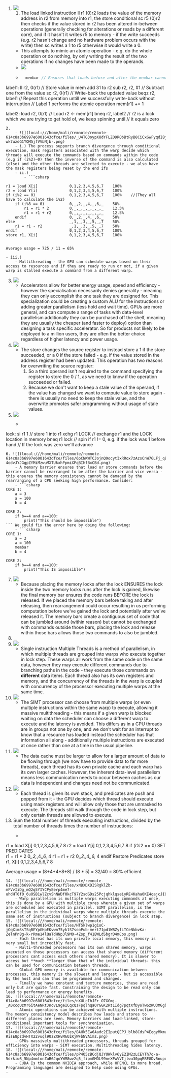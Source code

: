 1. ![](local:///home/mali/remnote/remnote-614c8a3b6997e6001643dfce/files/Guf1exbPhgo5Z2eHqD_6p41EcW-pvbqzLDBBZ_gOjY64bnMq11BYpEMCRjDD3_JWU3vMJWO67JNqmPSquhOyJkS2PxJKRzPY6XuzIcYWXPAbuDEVMGcvlSn9bpEIyR0F.png) 
    1. The load linked instruction ll r1 (0)r2 loads the value of the memory address in r2 from memory into r1, the store conditional sc r5 (0)r2 then checks if the value stored in r2 has been altered in-between operations (generally checking for alterations or reads by a different core), and if it hasn't it writes r5 to memory - if the write succeeds (e.g. r2 hasn't change and no hardware problem occurs with the write) then sc writes a 1 to r5 otherwise it would write a 0. 
    - This attempts to mimic an atomic operation - e.g. do the whole operation or do nothing, by only writing the result of the two operations if no changes have been made to the operands. 
    - ![](local:///home/mali/remnote/remnote-614c8a3b6997e6001643dfce/files/1rdxh0kr1BQ1jjIGbyqaSZ8W2c6wf4DwLBw-5RvlBmglt3WQDKr8tj0N7ni9qzJv8j-MwMl_epY5fYx-LhZR_yWnD56j0E2Ggjch1EbaAr2z58svi8htj_54ryx4vAPH.png) 
    - ```csharp
		membar // Ensures that loads before and after the membar cannot be reordered across the membar

label1: ll r2, 0(r1) // Store value in mem add 31 to r2
		sub r2, r2, #1 // Subtract one from the value
		sc r2, 0(r1) // Write-back the updated value
		beqz r2, label1 // Repeat this operation untill we successfully write-back without interruption
// Label 1 performs the atomic operation mem[r1] += 1

label2: load r2, 0(r1)  // Load r2 <- mem[r1]
		bneq r2, label2 // r2 is a lock which we are trying to get hold of, we keep spinning until
						// it equals zero 
```
2.  
    - ![](local:///home/mali/remnote/remnote-614c8a3b6997e6001643dfce/files/_U4TG3oypX8dYFLZO9RObBtRyB8CiCxGwFyqdIBjeCkDFKKdS24mEW7ZeWtP7DGgM0Hau_p5zXZC2zepjdNVfT9eaglGIqaHO5f5eI7RbA-wk7uzdG1YQM5jfVVbNjb-.png) 
    - i.) The process supports branch divergence through conditional execution, mask registers associated with the warp decide which threads will execute the commands based on commands within the code (e.g if (i%2)―0) then the inverse of the command is also calculated (else) and the other threads are selected to execute - we also have the mask registers being reset by the end ifs
    - ii.) 
        - ```csharp

r1 = load X[i]              0,1,2,3,4,5,6,7    100%
r2 = load Y[i]				0,1,2,3,4,5,6,7    100%
if (i%2 == 0) 				0,1,2,3,4,5,6,7    100%    //(They all have to calculate the i%2)
	if (i%8 == 0)			0,_,2,_,4,_,6,_    50%
		r1 = r1 * 2 		0,_,_,_,_,_,_,_    12.5%
		r1 = r1 + r2 		0,_,_,_,_,_,_,_    12.5%
	endif					0,_,2,_,4,_,6,_	   50%
else						_,1,_,3,_,5,_,7    50%
	r1 = r1 - r2			_,1,_,3,_,5,_,7    50%
endif						0,1,2,3,4,5,6,7    100%
store r1, X[i]				0,1,2,3,4,5,6,7    100%


Average usage = 725 / 11 = 65% 
```
    - iii.) 
        - Multithreading - the GPU can schedule warps based on their access to resources and if they are ready to run or not, if a given warp is stalled execute a command from a different warp.
3. ![](local:///home/mali/remnote/remnote-614c8a3b6997e6001643dfce/files/TNZR6cjY7oDvebFDH8Cku4Hqg0vqxF1BSYSpUjOiqgAWrDoYi2S5cFGlDfZP5rP65SgqJKwjyUXpj1qFqbQj14QsIMksEU5uqkf_dPBy8QcvdaTEkTbCPg3n67v5RIQZ.png) 
    - Accelerators allow for better energy usage, speed and efficiency - however the specialisation necessarily denies generality - meaning they can only accomplish the one task they are designed for. This specialization could be creating a custom ALU for the instructions or adding greater parallelism (less hold and wait time). GPUs are more general, and can compute a range of tasks with data-level parallelism additionally they can be purchased off the shelf, meaning they are usually the cheaper (and faster to deploy) option than designing a task specific accelerator. So for products not likely to be deployed to a million users, they are often the better choice regardless of higher latency and power usage.
4. ![](local:///home/mali/remnote/remnote-614c8a3b6997e6001643dfce/files/jdQXJHFRblXwGUT5JyMar0f0PdVC6YoHzUuZYif0STh_qA2hDyTnHtaY0G42L0jQ4LeVMdCHILzPoe-pEmhEOIshVbehstITpHUg6150ZIOgB6qnwTvXomUgOOdrP9N2.png) 
    - The store changes the source register to instead store a 1 if the store succeeded, or a 0 if the store failed - e.g. if the value stored in the address register had been updated. This operation has two reasons for overwriting the source register:
        1. So a third operand isn't required to the command specifying the register to store the 0 / 1, as we need to know if the operation succeeded or failed.
        2. Because we don't want to keep a stale value of the operand, if the value has changed we want to compute value to store again - there is usually no need to keep the stale value, and the overwrite promotes safer programming without usage of stale values.
5. ![](local:///home/mali/remnote/remnote-614c8a3b6997e6001643dfce/files/NajlrDgoopacMKkKoVyMrpgocQeL1ZzZluRfVJ3EblO8mKTajlNTXshswBRR0RBXh1G2ZweW-oFnOJwLUMfV0kauNuNe73ov5MOOtZe-i7jzZXH_IfZGPOOzy2jbYaeD.png) 
    - ```csharp
lock:
	si r1 1  // store 1 into r1
	xchg r1 LOCK // exchange r1 and the LOCK location in memory 
	bneq r1 lock // spin if r1 != 0, e.g. if the lock was 1 before hand
				 // If the lock was zero we'll advance
``` 
6. ![](local:///home/mali/remnote/remnote-614c8a3b6997e6001643dfce/files/6pCNKWTCJojnQ9ocytIxRRox7zAzsCnW7GLFj_qBYwN2RkQ08135G36BcSkP2eWadM_XBWCXPJaAOehbxZFTty-4odvJYJGgpZYMiMzwuMXTUkxhPpmiXPqBIhfBxCBd.png) 
    - A memory barrier ensures that load or store commands before the barrier cannot be rearranged to be after the barrier and vice versa - this ensures the memory consistency cannot be damaged by the rearranging of a CPU seeking high performance. Consider:
    - ```csharp
CORE 1:
	a = 3
	a = 100
	b = 4

CORE 2:
	if b==4 and a==100:
		print("This should be impossible")
``` We could fix the error here by doing the following:
    - ```csharp
CORE 1:
	a = 3
	a = 100
	membar
	b = 4

CORE 2:
	if b==4 and a==100:
		print("This IS impossible")
``` 
7. ![](local:///home/mali/remnote/remnote-614c8a3b6997e6001643dfce/files/iHIusEpcvm2NLeNyL3AhyejG8cbQ69rFfzL0jRTwwzXkKlf1HfJmUFGqLfK_Yy2P3P6Wcn3XoaCaH3l7IMIWRauhgEVLChvv4IAHzqvk5YSq9tzJCOEmzQxXhk1VYNUs.png) 
    - Because placing the memory locks after the lock ENSURES the lock inside the two memory locks runs after the lock is gained, likewise the final memory bar ensures the code runs BEFORE the lock is released. If we placed the memory bars before taking and after releasing, then rearrangement could occur resulting in us performing computation before we've gained the lock and potentially after we've released it. The memory bars create a contiguous set of code that can be jumbled around (within reason) but cannot be exchanged with commands outside those bars, placing the lock and release within those bars allows those two commands to also be jumbled.
8. 
9. ![](local:///home/mali/remnote/remnote-614c8a3b6997e6001643dfce/files/5uy3-Ave4JWzB5if7xDjyuptcRc2P18LQVLSyqhAchb4gpelNdsRmxiuPMTs_2w3d3ec0eGZe6o9o7XbZwYQvanclbcIt8VbOG6f2CjuFg2KnV0CWrbcnHtnfRTekPnz.png) 
    - Single instruction Multiple Threads is a method of parallelism, in which multiple threads are grouped into warps who execute together in lock step. These warps all work from the same code on the same data, however they may execute different commands due to branching paths in the code - they execute those commands on **different** data items. Each thread also has its own registers and memory, and the concurrency of the threads in the warp is coupled with concurrency of the processor executing multiple warps at the same time.
10. ![](local:///home/mali/remnote/remnote-614c8a3b6997e6001643dfce/files/ix1_1-b9Uqxg1LL281nlEESsr1Rsq0Xhfq_qPOmvSo9dIqP7XA-seCjj8CpabVZW9e5_0CL7GytshZayofYi5-Ys-jakOdh9-_dkhwn_n_kznVYpn-yS9zZF-PHHu-1I.png) 
    - The SIMT processor can choose from multiple warps (or even multiple instructions within the same warp) to execute, allowing it massive multithreading - this means if a given warp is blocked waiting on data the scheduler can choose a different warp to execute and the latency is avoided. This differs as in a CPU threads are in groups not one by one, and we don't wait for an interrupt to know that a resource has loaded instead the scheduler has that information all along - additionally multiple instructions are executed at once rather than one at a time in the usual pipeline.  
11. ![](local:///home/mali/remnote/remnote-614c8a3b6997e6001643dfce/files/GQ6bygtAaGCx0cF5VnHRJPttyMp5ex4FtV34sztbIaRH76EPEVxR8xztT-g_E9HxgIUydQBQXLoKNh1m2BNOvf2k1e0DlWIwfrNuthm4Km1QnqLFlTEQ95X5leTGFEcJ.png) 
    - The data cache must be larger to allow for a larger amount of data to be flowing through (we now have to provide data to far more threads), each thread has its own private cache and each warp has its own larger caches. However, the inherent data-level parallelism means less communication needs to occur between caches as our data is independent and changes need not be communicated. 
12. ![](local:///home/mali/remnote/remnote-614c8a3b6997e6001643dfce/files/NAEUQVtSV9DFM_c_whatVLAJ-LlLb8T2iCQASPraqNRYadmSa9p5hsl8X1ZQB9aSq41EvabBTqfCblhKpTJUl8ZZ9Nbcx6RVBCmc2OKe8Sjuv3xfR5QLZ6OAOJaJ1G9G.png) 
    - Each thread is given its own stack, and predicates are push and popped from it - the GPU decides which thread should execute using mask registers and will allow only those that are unmasked to execute. The threads still walk through the code in lock step, but only certain threads are allowed to execute.
13. Sum the total number of threads executing instructions, divided by the total number of threads times the number of instructions:
    - ```csharp
r1 = load X[i]              0,1,2,3,4,5,6,7    8
r2 = load Y[i]				0,1,2,3,4,5,6,7    8
if (i%2 == 0) 				SET PREDICATES    
	r1 = r1 * 2 			0,_,2,_,4,_,6,_    4
	r1 = r1 + r2 			0,_,2,_,4,_,6,_    4
endif						Restore Predicates
store r1, X[i]				0,1,2,3,4,5,6,7    8

Average usage = (8+4+4+8+8) / (8 * 5) = 32/40 = 80% efficient
``` 
14. ![](local:///home/mali/remnote/remnote-614c8a3b6997e6001643dfce/files/xNBXDXDISRgklZb-mFVvIiDg_mQ2q5YIYCPyEerp4me7-uhdHT0f0_6uOSB1wlZcvShNWDf0kcT97Y2sdGDs25PcjqhklqseiyRE4Kaha0KE4qajcJIQvLKel2vRm5Ic.png) 
    - Warp parallelism is multiple warps executing commands at once, this is done by a GPU with multiple cores wherein a given set of warps are scheduled and executed in parallel. SIMT parallelism, is the parallelism in the individual warps where multiple threads execute the same set of instructions (subject to branch divergence) in lock step.
15. ![](local:///home/mali/remnote/remnote-614c8a3b6997e6001643dfce/files/HTSklwp1g1oC-jOqXimSsTSqBEYpGHpEKvwn75yk1S7sooPub-mert71pd1W8ZyfLTCeNkbvKa-ZelnPnBg-k-rRme14lQaTdHNp3l9MO-4Zsp_f41BWLdSbgrD4mCos.png) 
    - Each thread has its own private local memory, this memory is very small but incredibly fast.
    - Multi-threaded processors has its own shared memory, warps executed on those processors can access that shared memory (different processors cant access each others shared memory). It is slower to access but **much **larger than that of the individual threads- this can be used for communication between threads. 
    - Global GPU memory is available for communication between processes, this memory is the slowest and largest - but is accessible by the host and can thus be programmed and changed.
    - Finally we have constant and texture memories, these are read only but are quite fast. Constraining the design to be read only can lead to performance or energy benefits.
16. ![](local:///home/mali/remnote/remnote-614c8a3b6997e6001643dfce/files/nXULcIhJFr_O7XGmj-_A0xcqUzMr6itAeNRtJnovL9geICqxQzFpqlhqaOrGGK2Rt1Idg7pqtXfDyoTw6zWU3MGgb7LlhhZwMZ0fsPdONqgGsfdPHcsiY6ZTyyS8v7WU.png) 
    - Atomic operations can be achieved with multiple instructions. The memory consistency model describes how loads and stores to different places are seen. Memory barriers and load-linked, store-conditional important tools for synchronisation.
17. ![](local:///home/mali/remnote/remnote-614c8a3b6997e6001643dfce/files/BAHk5Ew6Aadc2EIputQEPJ_blb8CdsP4EqgyMkmax37DCVDwd9QVOkSpqXQFqdc4ZlooNd0GgywjzgS4bEeyQd2-RisE8pzdvHTX22vuql90zZXHvM6UiKjWFbNVAimz.png) 
    - GPUs massively multithreaded processors, threads grouped for efficiency into warps - SIMT execution. Multithreading hides latency.
18. ![](local:///home/mali/remnote/remnote-614c8a3b6997e6001643dfce/files/pP4O5zBCdjQJYUWklv6yE2IM2zLCEYTh7q-a-5drkiw8_5Np4mmtonZuB6JqoYWM8wv2q5_fipmGMOL99neXPwVVIjlwu30pqRBEGDv5nupq0gePUC4ch0pp760WtpHW.png) 
    - CUDA Is the common NVIDIA approach, while OPENCL is more broad. Programming languages are designed to help code using GPUs.
- 
